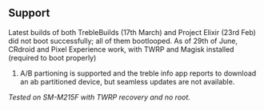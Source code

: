 ## Support
Latest builds of both TrebleBuilds (17th March) and Project Elixir (23rd Feb) did not boot successfully; all of them bootlooped. As of 29th of June, CRdroid and Pixel Experience work, with TWRP and Magisk installed (required to boot properly)
1. A/B partioning is supported and the treble info app reports to download an ab partitioned device, but seamless updates are not available.


<em>
Tested on SM-M215F with TWRP recovery and no root.
</em>